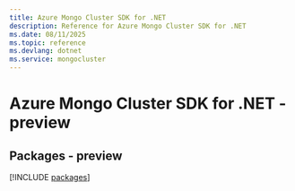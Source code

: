 ```yaml
---
title: Azure Mongo Cluster SDK for .NET
description: Reference for Azure Mongo Cluster SDK for .NET
ms.date: 08/11/2025
ms.topic: reference
ms.devlang: dotnet
ms.service: mongocluster
---
```

# Azure Mongo Cluster SDK for .NET - preview
## Packages - preview
[!INCLUDE [packages](mongo-cluster-index.md)]